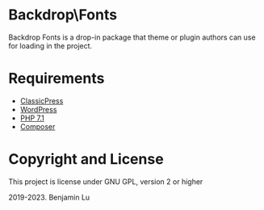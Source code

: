 # Backdrop\Fonts

Backdrop Fonts is a drop-in package that theme or plugin authors can use for loading  in the project. 

# Requirements
* [ClassicPress](https://www.classicpress.net)
* [WordPress](https://wordpress.org)
* [PHP 7.1](https://www.php.net/releases/7_1_33.php)
* [Composer](https://getcomposer.org)

# Copyright and License
This project is license under GNU GPL, version 2 or higher

2019-2023. Benjamin Lu